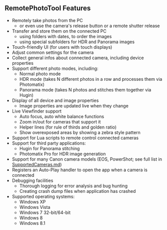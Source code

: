 ## RemotePhotoTool Features ##

- Remotely take photos from the PC
  - or even use the camera's release button or a remote shutter release
- Transfer and store them on the connected PC
  - using folders with dates, to order the images
  - using special subfolders for HDR and Panorama images
- Touch-friendly UI (for users with touch displays)
- Adjust common settings for the camera
- Collect general infos about connected camera, including device properties
- Support different photo modes, including:
  - Normal photo mode
  - HDR mode (takes N different photos in a row and processes them via Photomatix)
  - Panorama mode (takes N photos and stitches them together via Hugin)
- Display of all device and image properties
  - Image properties are updated live when they change
- Live Viewfinder support
  - Auto focus, auto white balance functions
  - Zoom in/out for cameras that support it
  - Helper lines (for rule of thirds and golden ratio)
  - Show overexposed areas by showing a zebra style pattern
- Support for Lua scripts to remote control connected cameras
- Support for third party applications:
  - Hugin for Panorama stitching
  - Photomatix Pro for HDR image generation
- Support for many Canon camera models (EOS, PowerShot; see full list in [SupportedCameras.md](SupportedCameras.md))
- Registers an Auto-Play handler to open the app when a camera is connected
- Debugging facilities
  - Thorough logging for error analysis and bug hunting
  - Creating crash dump files when application has crashed
- Supported operating systems:
  - Windows XP
  - Windows Vista
  - Windows 7 32-bit/64-bit
  - Windows 8
  - Windows 8.1
